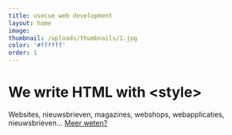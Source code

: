 ```yaml
---
title: usecue web development
layout: home
image:
thumbnail: /uploads/thumbnails/1.jpg
color: '#ffffff'
order: 1
---
```



# We write HTML with &lt;style&gt;

Websites, nieuwsbrieven, magazines, webshops, webapplicaties, nieuwsbrieven... [Meer weten?](/contact)